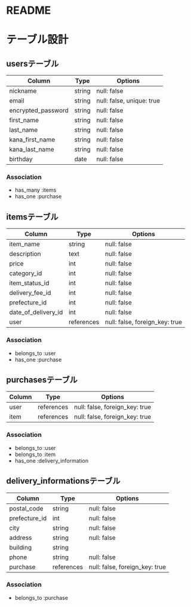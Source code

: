 # README
# テーブル設計

## usersテーブル
| Column              | Type     | Options                        |
| ------              | -------- | ------------------------------ |
| nickname            | string   | null: false                    |
| email               | string   | null: false, unique: true      |
| encrypted_password  | string   | null: false                    |
| first_name          | string   | null: false                    |
| last_name           | string   | null: false                    |
| kana_first_name     | string   | null: false                    |
| kana_last_name      | string   | null: false                    |
| birthday            | date     | null: false                    |

### Association
- has_many :items
- has_one  :purchase


## itemsテーブル
| Column              | Type       | Options                        |
| ----------------    | ---------- | ------------------------------ |
| item_name           | string     | null: false                    |
| description         | text       | null: false                    |
| price               | int        | null: false                    |
| category_id         | int        | null: false                    |
| item_status_id      | int        | null: false                    |
| delivery_fee_id     | int        | null: false                    |
| prefecture_id       | int        | null: false                    |
| date_of_delivery_id | int        | null: false                    |
| user                | references | null: false, foreign_key: true |

### Association
- belongs_to :user
- has_one :purchase


## purchasesテーブル
| Column     | Type       | Options                        |
| ------     | --------   | ------------------------------ |
| user       | references | null: false, foreign_key: true |
| item       | references | null: false, foreign_key: true |

### Association
- belongs_to :user
- belongs_to :item
- has_one    :delivery_information


## delivery_informationsテーブル
| Column        | Type       | Options                        |
| -----------   | ---------- | ------------------------------ |
| postal_code   | string     | null: false                    |
| prefecture_id | int        | null: false                    |
| city          | string     | null: false                    |
| address       | string     | null: false                    |
| building      | string     |                                |
| phone         | string     | null: false                    |
| purchase      | references | null: false, foreign_key: true |

### Association
- belongs_to :purchase
